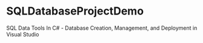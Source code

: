 # SQLDatabaseProjectDemo
SQL Data Tools In C# - Database Creation, Management, and Deployment in Visual Studio
